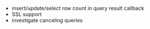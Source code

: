 - insert/update/select row count in query result callback
- SSL support
- investigate canceling queries